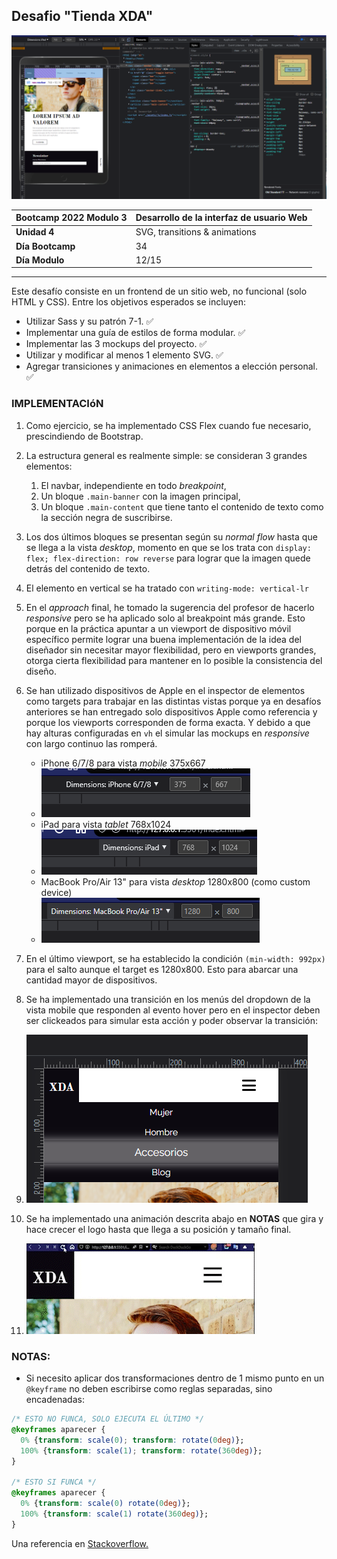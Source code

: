## Desafio "Tienda XDA"
![presentacion][0]

|Bootcamp 2022 Modulo 3|Desarrollo de la interfaz de usuario Web|
|----|-----|
|**Unidad 4**|SVG, transitions & animations|
|**Día Bootcamp**|34|
|**Día Modulo**|12/15|

<hr>

Este desafío consiste en un frontend de un sitio web, no funcional (solo HTML y CSS). Entre los objetivos esperados se incluyen:
- Utilizar Sass y su patrón 7-1. &#x2705;
- Implementar una guía de estilos de forma modular. &#x2705;
- Implementar las 3 mockups del proyecto. &#x2705;
- Utilizar y modificar al menos 1 elemento SVG. &#x2705;
- Agregar transiciones y animaciones en elementos a elección personal. &#x2705;

### IMPLEMENTACIóN

1. Como ejercicio, se ha implementado CSS Flex cuando fue necesario, prescindiendo de Bootstrap.
2. La estructura general es realmente simple: se consideran 3 grandes elementos: 
   1. El navbar, independiente en todo *breakpoint*,
   2. Un bloque `.main-banner` con la imagen principal, 
   3. Un bloque `.main-content` que tiene tanto el contenido de texto como la sección negra de suscribirse. 
3. Los dos últimos bloques se presentan según su *normal flow* hasta que se llega a la vista *desktop*, momento en que se los trata con `display: flex; flex-direction: row reverse` para lograr que la imagen quede detrás del contenido de texto. 
4. El elemento en vertical se ha tratado con `writing-mode: vertical-lr`
5. En el *approach* final, he tomado la sugerencia del profesor de hacerlo *responsive* pero se ha aplicado solo al breakpoint más grande. Esto porque en la práctica apuntar a un viewport de dispositivo móvil específico permite lograr una buena implementación de la idea del diseñador sin necesitar mayor flexibilidad, pero en viewports grandes, otorga cierta flexibilidad para mantener en lo posible la consistencia del diseño.
6. Se han utilizado dispositivos de Apple en el inspector de elementos como targets para trabajar en las distintas vistas porque ya en desafíos anteriores se han entregado solo dispositivos Apple como referencia y porque los viewports corresponden de forma exacta. Y debido a que hay alturas configuradas en `vh` el simular las mockups en *responsive* con largo continuo las romperá. 
   - iPhone 6/7/8 para vista *mobile* 375x667
   - ![screenshot1][1]
   - iPad para vista *tablet* 768x1024
   - ![screenshot2][2]
   - MacBook Pro/Air 13" para vista *desktop* 1280x800 (como custom device)
   - ![screenshot2][3]

7. En el último viewport, se ha establecido la condición `(min-width: 992px)` para el salto aunque el target es 1280x800. Esto para abarcar una cantidad mayor de dispositivos.
8. Se ha implementado una transición en los menús del dropdown de la vista mobile que responden al evento hover pero en el inspector deben ser clickeados para simular esta acción y poder observar la transición:
9. ![captura de proyecto][4]
10. Se ha implementado una animación descrita abajo en **NOTAS** que gira y hace crecer el logo hasta que llega a su posición y tamaño final.
11. ![captura de animación][5] 



### NOTAS:

- Si necesito aplicar dos transformaciones dentro de 1 mismo punto en un `@keyframe` no deben escribirse como reglas separadas, sino encadenadas: 

```css
/* ESTO NO FUNCA, SOLO EJECUTA EL ÚLTIMO */
@keyframes aparecer {
  0% {transform: scale(0); transform: rotate(0deg)};
  100% {transform: scale(1); transform: rotate(360deg)};
}

/* ESTO SI FUNCA */
@keyframes aparecer {
  0% {transform: scale(0) rotate(0deg)};
  100% {transform: scale(1) rotate(360deg)};
}
```

Una referencia en [Stackoverflow.][5]


[0]:./assets/img/presentacion.png
[1]:./assets/img/Screenshot2.png
[2]:./assets/img/Screenshot3.png
[3]:./assets/img/Screenshot4.png
[4]:./assets/img/Screenshot1.png
[5]:./assets/img/logo-animation.gif
[6]:https://stackoverflow.com/questions/14384494/multiple-css-keyframe-animations-using-transform-property-not-working



<!--TODO  Mejorar botón con el svg de Bootstrap -->
<!--TODO  Hacer un favicon?? -->
<!--TODO -LISTO- animación logo gire creciendo hasta asentarse -->
<!--TODO -LISTO- Eliminar esquema de color no utilizado -->
<!--TODO -LISTO- Dejar navbar fijo en 93px height a partir de 768px -->